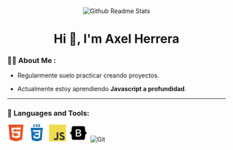 <div align="center">
 <img width="250px" src="https://media.giphy.com/media/qgQUggAC3Pfv687qPC/giphy.gif" align="center" alt="Github Readme Stats" />
 <h1 align="center"> Hi 👋, I'm Axel Herrera</h1>
   <h4 align="ringt"> 
   
  </h4>
</div>

<h3> 👨‍💻 About Me :</h3> 

- Regularmente suelo practicar creando proyectos. 

- Actualmente estoy aprendiendo **Javascript a profundidad**.


<hr/>
<div align="left">
    <h3>🔨 Languages and Tools:</h3>
    <div>
        <img src="https://github.com/devicons/devicon/blob/master/icons/html5/html5-original.svg" title="HTML5" alt="HTML" width="40" height="40"/>&nbsp;
        <img src="https://github.com/devicons/devicon/blob/master/icons/css3/css3-plain-wordmark.svg"  title="CSS3" alt="CSS" width="40" height="40"/>&nbsp;
        <img src="https://github.com/devicons/devicon/blob/master/icons/javascript/javascript-original.svg" title="JavaScript" alt="JavaScript" width="40" height="40"/>&nbsp;
        <img src="https://github.com/devicons/devicon/blob/master/icons/bootstrap/bootstrap-plain.svg" title="Bootstrap" alt="Bootstrap" width="40" height="40"/>&nbsp;
        <img src="https://cdn.jsdelivr.net/gh/devicons/devicon/icons/git/git-original.svg" title="Git" alt="Git" width="40" height="40"/>
          
   </div>
</div>
